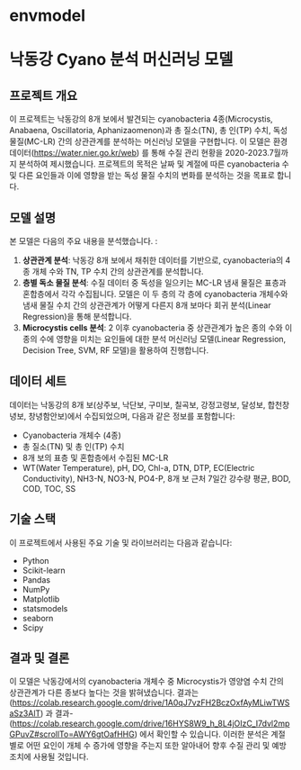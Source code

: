 # envmodel
# 낙동강 Cyano 분석 머신러닝 모델

## 프로젝트 개요
이 프로젝트는 낙동강의 8개 보에서 발견되는 cyanobacteria 4종(Microcystis, Anabaena, Oscillatoria, Aphanizaomenon)과 총 질소(TN), 총 인(TP) 수치, 독성 물질(MC-LR) 간의 상관관계를 분석하는 머신러닝 모델을 구현합니다. 이 모델은 환경 데이터(https://water.nier.go.kr/web) 를 통해 수질 관리 현황을 2020-2023.7월까지 분석하여 제시했습니다. 프로젝트의 목적은 날짜 및 계절에 따른 cyanobacteria 수 및 다른 요인들과 이에 영향을 받는 독성 물질 수치의 변화를 분석하는 것을 목표로 합니다.

## 모델 설명
본 모델은 다음의 주요 내용을 분석했습니다. :
1. **상관관계 분석**: 낙동강 8개 보에서 채취한 데이터를 기반으로, cyanobacteria의 4종 개체 수와 TN, TP 수치 간의 상관관계를 분석합니다.
2. **층별 독소 물질 분석**: 수질 데이터 중 독성을 일으키는 MC-LR 냄새 물질은 표층과 혼합층에서 각각 수집됩니다. 모델은 이 두 층의 각 층에 cyanobacteria 개체수와 냄새 물질 수치 간의 상관관계가 어떻게 다른지 8개 보마다 회귀 분석(Linear Regression)을 통해 분석합니다.
3. **Microcystis cells 분석**: 2  이후 cyanobacteria 중 상관관계가 높은 종의 수와 이 종의 수에 영향을 미치는 요인들에 대한 분석 머신러닝 모델(Linear Regression, Decision Tree, SVM, RF 모델)을 활용하여 진행합니다.

## 데이터 세트
데이터는 낙동강의 8개 보(상주보, 낙단보, 구미보, 칠곡보, 강정고령보, 달성보, 합천창녕보, 창녕함안보)에서 수집되었으며, 다음과 같은 정보를 포함합니다:
- Cyanobacteria 개체수 (4종)
- 총 질소(TN) 및 총 인(TP) 수치
- 8개 보의 표층 및 혼합층에서 수집된 MC-LR
- WT(Water Temperature), pH, DO, Chl-a, DTN, DTP, EC(Electric Conductivity), NH3-N, NO3-N, PO4-P, 8개 보 근처 7일간 강수량 평균, BOD, COD, TOC, SS

## 기술 스택
이 프로젝트에서 사용된 주요 기술 및 라이브러리는 다음과 같습니다:
- Python
- Scikit-learn
- Pandas
- NumPy
- Matplotlib
- statsmodels
- seaborn
- Scipy

## 결과 및 결론
이 모델은 낙동강에서의 cyanobacteria 개체수 중 Microcystis가 영양염 수치 간의 상관관계가 다른 종보다 높다는 것을 밝혀냈습니다. 결과는 (https://colab.research.google.com/drive/1A0qJ7vzFH2BczOxfAyMLiwTWSaSz3AlT) 과 결과-(https://colab.research.google.com/drive/16HYS8W9_h_8L4jOIzC_I7dvl2mpGPuvZ#scrollTo=AWY6gtOafHHG) 에서 확인할 수 있습니다. 이러한 분석은 계절별로 어떤 요인이 개체 수 증가에 영향을 주는지 또한 알아내어 향후 수질 관리 및 예방 조치에 사용될 것입니다.


